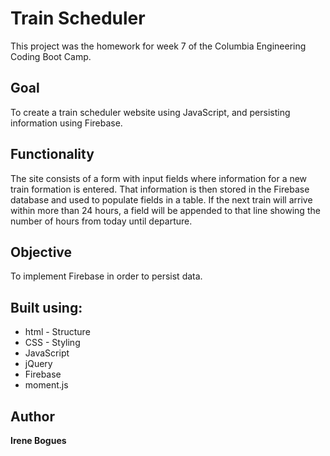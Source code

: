# Train Scheduler

This project was the homework for week 7 of the Columbia Engineering Coding Boot Camp.

## Goal
To create a train scheduler website using JavaScript, and persisting information using Firebase.

## Functionality
The site consists of a form with input fields where information for a new train formation is entered. That information is then stored in the Firebase database and used to populate fields in a table. If the next train will arrive within more than 24 hours, a field will be appended to that line showing the number of hours from today until departure.

## Objective
To implement Firebase in order to persist data.

## Built using:
* html - Structure
* CSS - Styling
* JavaScript
* jQuery
* Firebase
* moment.js

## Author
**Irene Bogues** 
